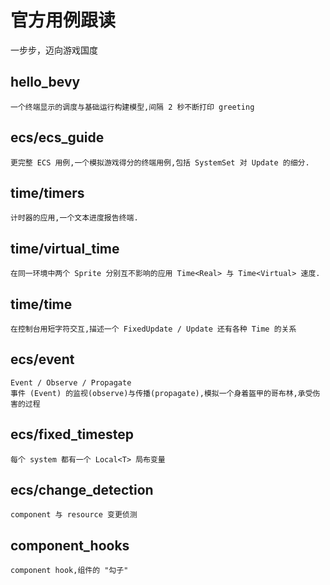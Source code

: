 # 官方用例跟读
一步步，迈向游戏国度

## hello_bevy
	一个终端显示的调度与基础运行构建模型,间隔 2 秒不断打印 greeting
	
## ecs/ecs_guide
	更完整 ECS 用例,一个模拟游戏得分的终端用例,包括 SystemSet 对 Update 的细分.
	
## time/timers 
	计时器的应用,一个文本进度报告终端. 
	
## time/virtual_time 
	在同一环境中两个 Sprite 分别互不影响的应用 Time<Real> 与 Time<Virtual> 速度.
	
## time/time
	在控制台用短字符交互,描述一个 FixedUpdate / Update 还有各种 Time 的关系
  
## ecs/event
	Event / Observe / Propagate
	事件 (Event) 的监视(observe)与传播(propagate),模拟一个身着盔甲的哥布林,承受伤害的过程

## ecs/fixed_timestep
	每个 system 都有一个 Local<T> 局布变量
	
## ecs/change_detection 
	component 与 resource 变更侦测
	
## component_hooks
	component hook,组件的 "勾子"


